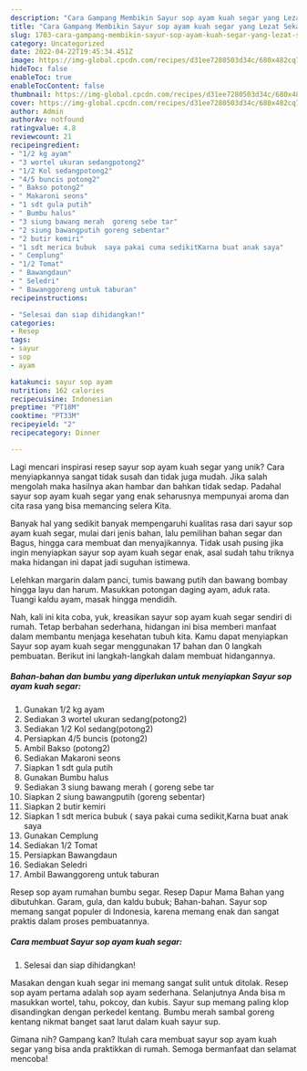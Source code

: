 ```yaml
---
description: "Cara Gampang Membikin Sayur sop ayam kuah segar yang Lezat Sekali"
title: "Cara Gampang Membikin Sayur sop ayam kuah segar yang Lezat Sekali"
slug: 1703-cara-gampang-membikin-sayur-sop-ayam-kuah-segar-yang-lezat-sekali
category: Uncategorized
date: 2022-04-22T19:45:34.451Z
image: https://img-global.cpcdn.com/recipes/d31ee7280503d34c/680x482cq70/sayur-sop-ayam-kuah-segar-foto-resep-utama.jpg
hideToc: false
enableToc: true
enableTocContent: false
thumbnail: https://img-global.cpcdn.com/recipes/d31ee7280503d34c/680x482cq70/sayur-sop-ayam-kuah-segar-foto-resep-utama.jpg
cover: https://img-global.cpcdn.com/recipes/d31ee7280503d34c/680x482cq70/sayur-sop-ayam-kuah-segar-foto-resep-utama.jpg
author: Admin
authorAv: notfound
ratingvalue: 4.8
reviewcount: 21
recipeingredient:
- "1/2 kg ayam"
- "3 wortel ukuran sedangpotong2"
- "1/2 Kol sedangpotong2"
- "4/5 buncis potong2"
- " Bakso potong2"
- " Makaroni seons"
- "1 sdt gula putih"
- " Bumbu halus"
- "3 siung bawang merah  goreng sebe tar"
- "2 siung bawangputih goreng sebentar"
- "2 butir kemiri"
- "1 sdt merica bubuk  saya pakai cuma sedikitKarna buat anak saya"
- " Cemplung"
- "1/2 Tomat"
- " Bawangdaun"
- " Seledri"
- " Bawanggoreng untuk taburan"
recipeinstructions:

- "Selesai dan siap dihidangkan!"
categories:
- Resep
tags:
- sayur
- sop
- ayam

katakunci: sayur sop ayam 
nutrition: 162 calories
recipecuisine: Indonesian
preptime: "PT18M"
cooktime: "PT33M"
recipeyield: "2"
recipecategory: Dinner

---
```





Lagi mencari inspirasi resep sayur sop ayam kuah segar yang unik? Cara menyiapkannya sangat tidak susah dan tidak juga mudah. Jika salah mengolah maka hasilnya akan hambar dan bahkan tidak sedap. Padahal sayur sop ayam kuah segar yang enak seharusnya mempunyai aroma dan cita rasa yang bisa memancing selera Kita.





Banyak hal yang sedikit banyak mempengaruhi kualitas rasa dari sayur sop ayam kuah segar, mulai dari jenis bahan, lalu pemilihan bahan segar dan Bagus, hingga cara membuat dan menyajikannya. Tidak usah pusing jika ingin menyiapkan sayur sop ayam kuah segar enak,      asal sudah tahu triknya maka hidangan ini dapat jadi suguhan istimewa.














Lelehkan margarin dalam panci, tumis bawang putih dan bawang bombay hingga layu dan harum. Masukkan potongan daging ayam, aduk rata. Tuangi kaldu ayam, masak hingga mendidih.






Nah, kali ini kita coba, yuk, kreasikan sayur sop ayam kuah segar sendiri di rumah. Tetap berbahan sederhana, hidangan ini bisa memberi manfaat dalam membantu menjaga kesehatan tubuh kita. Kamu dapat menyiapkan Sayur sop ayam kuah segar menggunakan 17 bahan dan 0 langkah pembuatan. Berikut ini langkah-langkah dalam membuat hidangannya.

<!--inarticleads1-->

##### Bahan-bahan dan bumbu yang diperlukan untuk menyiapkan Sayur sop ayam kuah segar:

1. Gunakan 1/2 kg ayam
1. Sediakan 3 wortel ukuran sedang(potong2)
1. Sediakan 1/2 Kol sedang(potong2)
1. Persiapkan 4/5 buncis (potong2)
1. Ambil  Bakso (potong2)
1. Sediakan  Makaroni seons
1. Siapkan 1 sdt gula putih
1. Gunakan  Bumbu halus
1. Sediakan 3 siung bawang merah ( goreng sebe tar
1. Siapkan 2 siung bawangputih (goreng sebentar)
1. Siapkan 2 butir kemiri
1. Siapkan 1 sdt merica bubuk ( saya pakai cuma sedikit,Karna buat anak saya
1. Gunakan  Cemplung
1. Sediakan 1/2 Tomat
1. Persiapkan  Bawangdaun
1. Sediakan  Seledri
1. Ambil  Bawanggoreng untuk taburan


Resep sop ayam rumahan bumbu segar. Resep Dapur Mama Bahan yang dibutuhkan. Garam, gula, dan kaldu bubuk; Bahan-bahan. Sayur sop memang sangat populer di Indonesia, karena memang enak dan sangat praktis dalam proses pembuatannya. 

<!--inarticleads2-->

##### Cara membuat Sayur sop ayam kuah segar:


1. Selesai dan siap dihidangkan!

Masakan dengan kuah segar ini memang sangat sulit untuk ditolak. Resep sop ayam pertama adalah sop ayam sederhana. Selanjutnya Anda bisa m masukkan wortel, tahu, pokcoy, dan kubis. Sayur sup memang paling klop disandingkan dengan perkedel kentang. Bumbu merah sambal goreng kentang nikmat banget saat larut dalam kuah sayur sup. 

Gimana nih? Gampang kan? Itulah cara membuat sayur sop ayam kuah segar yang bisa anda praktikkan di rumah. Semoga bermanfaat dan selamat mencoba!

